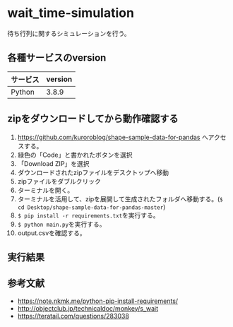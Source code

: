 # wait_time-simulation
待ち行列に関するシミュレーションを行う。

## 各種サービスのversion

| サービス | version |
| ------------- | ------------- |
| Python  | 3.8.9  |

## zipをダウンロードしてから動作確認する

1. https://github.com/kuroroblog/shape-sample-data-for-pandas へアクセスする。
2. 緑色の「Code」と書かれたボタンを選択
3. 「Download ZIP」を選択
4. ダウンロードされたzipファイルをデスクトップへ移動
5. zipファイルをダブルクリック
6. ターミナルを開く。
7. ターミナルを活用して、zipを展開して生成されたフォルダへ移動する。(`$ cd Desktop/shape-sample-data-for-pandas-master`)
8. `$ pip install -r requirements.txt`を実行する。
9. `$ python main.py`を実行する。
10. output.csvを確認する。

## 実行結果

## 参考文献
- https://note.nkmk.me/python-pip-install-requirements/
- http://objectclub.jp/technicaldoc/monkey/s_wait
- https://teratail.com/questions/283038
